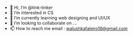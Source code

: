 - 👋 Hi, I’m @tink-tinker
- 👀 I’m interested in CS
- 🌱 I’m currently learning web designing and UI/UX
- 💞️ I’m looking to collaborate on ...
- 📫 How to reach me email  : walushkafaleiro18@gmail.com

<!---
tink-tinker/tink-tinker is a ✨ special ✨ repository because its `README.md` (this file) appears on your GitHub profile.
You can click the Preview link to take a look at your changes.
--->
